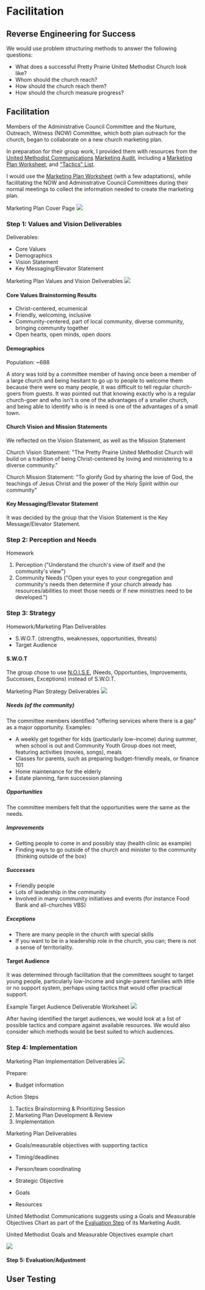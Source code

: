 # Facilitation

## Reverse Engineering for Success
We would use problem structuring methods to answer the following questions:

* What does a successful Pretty Prairie United Methodist Church look like?
* Whom should the church reach?
* How should the church reach them?
* How should the church measure progress?

## Facilitation 

Members of the Administrative Council Committee and the Nurture, Outreach, Witness (NOW) Committee, which both plan outreach for the church, began to collaborate on a new church marketing plan. 

In preparation for their group work, I provided them with resources from the [United Methodist Communications](http://www.umcom.org) [Marketing Audit](http://www.umcom.org/learn/market-your-church-getting-started), including a [Marketing Plan Worksheet](http://s3.amazonaws.com/Website_Properties_UGC/market-your-church/documents/UMCOM_YOUR_MARKETING_PLAN_WORKSHEET.PDF), and ["Tactics" List](http://s3.amazonaws.com/Website_Properties_UGC/market-your-church/documents/STEP_4_IMPLEMENTATION_HOMEWORK.PDF). 

I would use the [Marketing Plan Worksheet](http://s3.amazonaws.com/Website_Properties_UGC/market-your-church/documents/UMCOM_YOUR_MARKETING_PLAN_WORKSHEET.PDF) (with a few adaptations), while facilitating the NOW and Administrative Council Committees during their normal meetings to collect the information needed to create the marketing plan. 

Marketing Plan Cover Page
![](facilitation-and-user-testing/marketing-plan-page-1.jpg)

### Step 1: Values and Vision Deliverables

Deliverables:
* Core Values
* Demographics
* Vision Statement
* Key Messaging/Elevator Statement

Marketing Plan Values and Vision Deliverables
![](facilitation-and-user-testing/marketing-plan-page-2.jpg)

#### Core Values Brainstorming Results
* Christ-centered, ecumenical
* Friendly, welcoming, inclusive
* Community-centered, part of local community, diverse community, bringing community together
* Open hearts, open minds, open doors

#### Demographics
Population: ~688

A story was told by a committee member of having once been a member of a large church and being hesitant to go up to people to welcome them because there were so many people, it was difficult to tell regular church-goers from guests. It was pointed out that knowing exactly who is a regular church-goer and who isn't is one of the advantages of a smaller church, and being able to identify who is in need is one of the advantages of a small town. 

#### Church Vision and Mission Statements
We reflected on the Vision Statement, as well as the Mission Statement

Church Vision Statement: "The Pretty Prairie United Methodist Church will build on a tradition of being Christ-centered by loving and ministering to a diverse community."

Church Mission Statement:
"To glorify God by sharing the love of God, the teachings of Jesus Christ and the power of the Holy Spirit within our community"

#### Key Messaging/Elevator Statement
It was decided by the group that the Vision Statement is the Key Message/Elevator Statement. 

### Step 2: Perception and Needs
Homework
1. Perception ("Understand the church's view of itself and the community's view")
2. Community Needs ("Open your eyes to your congregation and community's needs then determine if your church already has resources/abilities to meet those needs or if new ministries need to be developed.")

### Step 3: Strategy
Homework/Marketing Plan Deliverables
* S.W.O.T. (strengths, weaknesses, opportunities, threats)
* Target Audience

#### S.W.O.T
The group chose to use [N.O.I.S.E.](http://create-learning.com/article/manager-training/noise-analysis-an-alternative-to-swot-strategic-planning) (Needs, Opportunties, Improvements, Successes, Exceptions) instead of S.W.O.T.

Marketing Plan Strategy Deliverables
![](facilitation-and-user-testing/marketing-plan-page-3.jpg)

##### Needs (of the community)
The committee members identified "offering services where there is a gap" as a major opportunity. Examples:
* A weekly get together for kids (particularly low-income) during summer, when school is out and Community Youth Group does not meet, featuring activities (movies, songs), meals
* Classes for parents, such as preparing budget-friendly meals, or finance 101
* Home maintenance for the elderly
* Estate planning, farm succession planning

##### Opportunities
The committee members felt that the opportunities were the same as the needs. 

##### Improvements
* Getting people to come in and possibly stay (health clinic as example)
* Finding ways to go outside of the church and minister to the community (thinking outside of the box)

##### Successes
* Friendly people
* Lots of leadership in the community
* Involved in many community initiatives and events (for instance Food Bank and all-churches VBS)

##### Exceptions
* There are many people in the church with special skills
* If you want to be in a leadership role in the church, you can; there is not a sense of territoriality. 

#### Target Audience

It was determined through facilitation that the committees sought to target young people, particularly low-income and single-parent families with little or no support system, perhaps using tactics that would offer practical support.

Example Target Audience Deliverable Worksheet
![](facilitation-and-user-testing/demographics-sheet.jpg)

After having identified the target audiences, we would look at a list of possible tactics and compare against available resources. We would also consider which methods would be best suited to which audiences. 

### Step 4: Implementation

Marketing Plan Implementation Deliverables
![](facilitation-and-user-testing/marketing-plan-page-4.jpg)

Prepare:
* Budget information

Action Steps
1. Tactics Brainstorming & Prioritizing Session
2. Marketing Plan Development & Review
3. Implementation

Marketing Plan Deliverables
* Goals/measurable objectives with supporting tactics
* Timing/deadlines
* Person/team coordinating

* Strategic Objective
* Goals
* Resources

United Methodist Communications suggests using a Goals and Measurable Objectives Chart as part of the [Evaluation Step](http://www.umcom.org/learn/evaluation-adjustment-resources) of its Marketing Audit. 

United Methodist Goals and Measurable Objectives example chart

![](facilitation-and-user-testing/goals-measurable-objectives-chart.jpg)

#### Step 5: Evaluation/Adjustment

## User Testing
